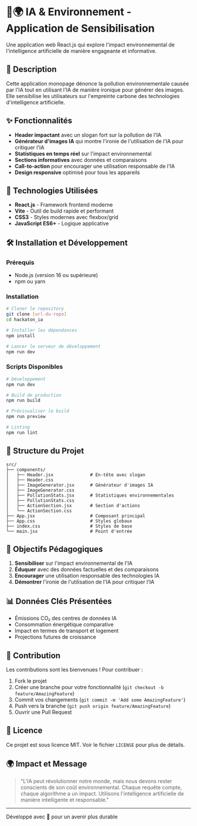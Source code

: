# 🤖🌍 IA & Environnement - Application de Sensibilisation

Une application web React.js qui explore l'impact environnemental de l'intelligence artificielle de manière engageante et informative.

## 📝 Description

Cette application monopage dénonce la pollution environnementale causée par l'IA tout en utilisant l'IA de manière ironique pour générer des images. Elle sensibilise les utilisateurs sur l'empreinte carbone des technologies d'intelligence artificielle.

## ✨ Fonctionnalités

- **Header impactant** avec un slogan fort sur la pollution de l'IA
- **Générateur d'images IA** qui montre l'ironie de l'utilisation de l'IA pour critiquer l'IA
- **Statistiques en temps réel** sur l'impact environnemental
- **Sections informatives** avec données et comparaisons
- **Call-to-action** pour encourager une utilisation responsable de l'IA
- **Design responsive** optimisé pour tous les appareils

## 🚀 Technologies Utilisées

- **React.js** - Framework frontend moderne
- **Vite** - Outil de build rapide et performant
- **CSS3** - Styles modernes avec flexbox/grid
- **JavaScript ES6+** - Logique applicative

## 🛠️ Installation et Développement

### Prérequis
- Node.js (version 16 ou supérieure)
- npm ou yarn

### Installation
```bash
# Cloner le repository
git clone [url-du-repo]
cd hackaton_ia

# Installer les dépendances
npm install

# Lancer le serveur de développement
npm run dev
```

### Scripts Disponibles
```bash
# Développement
npm run dev

# Build de production
npm run build

# Prévisualiser le build
npm run preview

# Linting
npm run lint
```

## 🌱 Structure du Projet

```
src/
├── components/
│   ├── Header.jsx              # En-tête avec slogan
│   ├── Header.css
│   ├── ImageGenerator.jsx      # Générateur d'images IA
│   ├── ImageGenerator.css
│   ├── PollutionStats.jsx      # Statistiques environnementales
│   ├── PollutionStats.css
│   ├── ActionSection.jsx       # Section d'actions
│   └── ActionSection.css
├── App.jsx                     # Composant principal
├── App.css                     # Styles globaux
├── index.css                   # Styles de base
└── main.jsx                    # Point d'entrée
```

## 🎯 Objectifs Pédagogiques

1. **Sensibiliser** sur l'impact environnemental de l'IA
2. **Éduquer** avec des données factuelles et des comparaisons
3. **Encourager** une utilisation responsable des technologies IA
4. **Démontrer** l'ironie de l'utilisation de l'IA pour critiquer l'IA

## 📊 Données Clés Présentées

- Émissions CO₂ des centres de données IA
- Consommation énergétique comparative
- Impact en termes de transport et logement
- Projections futures de croissance

## 🤝 Contribution

Les contributions sont les bienvenues ! Pour contribuer :

1. Fork le projet
2. Créer une branche pour votre fonctionnalité (`git checkout -b feature/AmazingFeature`)
3. Commit vos changements (`git commit -m 'Add some AmazingFeature'`)
4. Push vers la branche (`git push origin feature/AmazingFeature`)
5. Ouvrir une Pull Request

## 📄 Licence

Ce projet est sous licence MIT. Voir le fichier `LICENSE` pour plus de détails.

## 🌍 Impact et Message

> "L'IA peut révolutionner notre monde, mais nous devons rester conscients de son coût environnemental. Chaque requête compte, chaque algorithme a un impact. Utilisons l'intelligence artificielle de manière intelligente et responsable."

---

Développé avec 💚 pour un avenir plus durable
